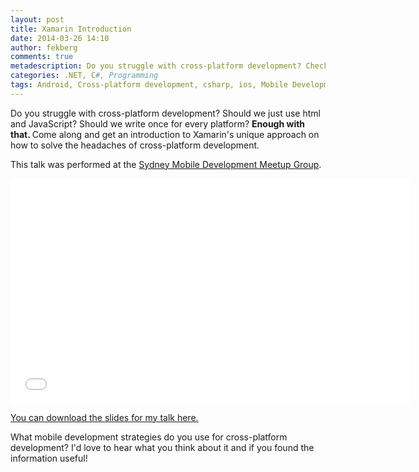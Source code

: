 ```yaml
---
layout: post
title: Xamarin Introduction
date: 2014-03-26 14:10
author: fekberg
comments: true
metadescription: Do you struggle with cross-platform development? Check this Xamarin Introduction talk form Sydney Mobile Development Meetup Group
categories: .NET, C#, Programming
tags: Android, Cross-platform development, csharp, ios, Mobile Development, Sydney User Group, Windows Phone, Xamarin
---
```

Do you struggle with cross-platform development? Should we just use html and JavaScript? Should we write once for every platform? <strong>Enough with that. </strong> Come along and get an introduction to Xamarin's unique approach on how to solve the headaches of cross-platform development. 

This talk was performed at the <a href="http://www.meetup.com/Sydney-Mobile-Development-Meetup-Group/events/162283512/" target="_blank">Sydney Mobile Development Meetup Group</a>.<!--excerpt-->

<div class="video-container">
<iframe width="640" height="360" src="//www.youtube.com/embed/fxfqd06ioXg" frameborder="0" allowfullscreen></iframe>
</div>

<a href="http://1drv.ms/NSMoV2" target="_blank">You can download the slides for my talk here.</a>

What mobile development strategies do you use for cross-platform development? I'd love to hear what you think about it and if you found the information useful!
